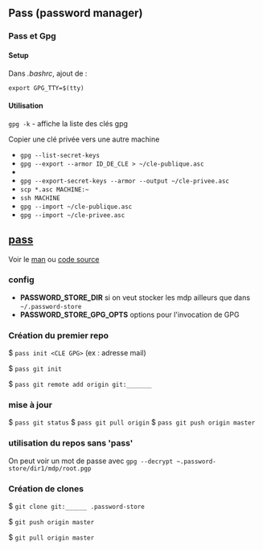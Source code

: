 ## Pass (password manager)

### Pass et Gpg

#### Setup

Dans _.bashrc_, ajout de :

`export GPG_TTY=$(tty)`

#### Utilisation

`gpg -k` - affiche la liste des clés gpg

Copier une clé privée vers une autre machine

- `gpg --list-secret-keys`
- `gpg --export --armor ID_DE_CLE > ~/cle-publique.asc`
-
- `gpg --export-secret-keys --armor --output ~/cle-privee.asc`
- `scp *.asc MACHINE:~`
- `ssh MACHINE`
- `gpg --import ~/cle-publique.asc`
- `gpg --import ~/cle-privee.asc`

## [pass](https://www.passwordstore.org/)

Voir le [man](https://git.zx2c4.com/password-store/about/) ou [code source](https://git.zx2c4.com/password-store/tree/src/password-store.sh)

### config
- **PASSWORD_STORE_DIR** si on veut stocker les mdp ailleurs que dans `~/.password-store`
- **PASSWORD_STORE_GPG_OPTS** options pour l'invocation de GPG

### Création du premier repo

\$ `pass init <CLE GPG>` (ex : adresse mail)

\$ `pass git init`

\$ `pass git remote add origin git:_______`

### mise à jour

\$ `pass git status`
\$ `pass git pull origin`
\$ `pass git push origin master`

### utilisation du repos sans 'pass'

On peut voir un mot de passe avec `gpg --decrypt ~.password-store/dir1/mdp/root.pgp`

### Création de clones

\$ `git clone git:______ .password-store`

\$ `git push origin master`

\$ `git pull origin master`
